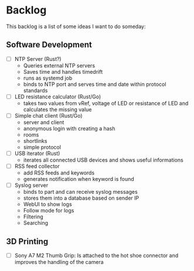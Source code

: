 # Backlog

This backlog is a list of some ideas I want to do someday:

## Software Development

- [ ] NTP Server (Rust?)
    - Queries external NTP servers
    - Saves time and handles timedrift
    - runs as systemd job
    - binds to NTP port and serves time and date within protocol standards
- [ ] LED resistance calculator (Rust/Go)
    - takes two values from vRef, voltage of LED or resistance of LED and calculates the missing value
- [ ] Simple chat client (Rust/Go)
    - server and client
    - anonymous login with creating a hash
    - rooms
    - shortlinks
    - simple protocol
- [ ] USB iterator (Rust)
    - iterates all connected USB devices and shows useful informations
- [ ] RSS feed collector
    - add RSS feeds and keywords
    - generates notification when keyword is found
- [ ] Syslog server
    - binds to part and can receive syslog messages
    - stores them into a database based on sender IP
    - WebUI to show logs
    - Follow mode for logs
    - Filtering
    - Searching

## 3D Printing

- [ ] Sony A7 M2 Thumb Grip: Is attached to the hot shoe connector and improves the handling of the camera
